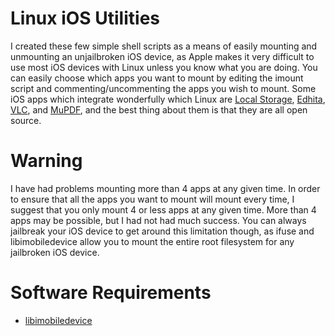 # Linux iOS Utilities
I created these few simple shell scripts as a means of easily mounting and unmounting an unjailbroken iOS device, as Apple makes it very difficult to use most iOS devices with Linux unless you know what you are doing. You can easily choose which apps you want to mount by editing the imount script and commenting/uncommenting the apps you wish to mount. Some iOS apps which integrate wonderfully which Linux are [Local Storage](https://itunes.apple.com/app/id1339306324), [Edhita](https://itunes.apple.com/us/app/edhita-open-source-text-editor/id398896655), [VLC](https://itunes.apple.com/app/apple-store/id650377962?pt=454758&ct=vodownloadpage&mt=8), and [MuPDF](https://itunes.apple.com/us/app/mupdf/id482941798?mt=8), and the best thing about them is that they are all open source.

# Warning
I have had problems mounting more than 4 apps at any given time. In order to ensure that all the apps you want to mount will mount every time, I suggest that you only mount 4 or less apps at any given time. More than 4 apps may be possible, but I had not had much success. You can always jailbreak your iOS device to get around this limitation though, as ifuse and libimobiledevice allow you to mount the entire root filesystem for any jailbroken iOS device.

# Software Requirements
* [libimobiledevice](https://www.libimobiledevice.org/)
